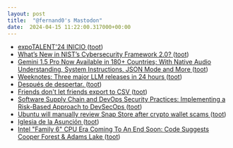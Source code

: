 ```yaml
---
layout: post
title:  "@fernand0's Mastodon"
date:  2024-04-15 11:22:00.317000+00:00
---
```

*  [expoTALENT'24 INICIO ](https://universa.unizar.es/foro-empleo/expotalent24-inici) ([toot](https://mastodon.social/@fernand0/112274972365080668))
*  [What’s New in NIST’s Cybersecurity Framework 2.0? ](https://www.tripwire.com/state-of-security/whats-new-nists-cybersecurity-framework-2) ([toot](https://mastodon.social/@fernand0/112274764992973474))
*  [Gemini 1.5 Pro Now Available in 180+ Countries; With Native Audio Understanding, System Instructions, JSON Mode and More ](https://developers.googleblog.com/2024/04/gemini-15-pro-in-public-preview-with-new-features.htm) ([toot](https://mastodon.social/@fernand0/112274440592907719))
*  [Weeknotes: Three major LLM releases in 24 hours ](https://simonwillison.net/2024/Apr/10/weeknotes-llm-releases) ([toot](https://mastodon.social/@fernand0/112274290745640969))
*  [Después de despertar. ](https://avecesunafoto.wordpress.com/2024/04/14/despues-de-despertar) ([toot](https://mastodon.social/@fernand0/112272690923357524))
*  [Friends don't let friends export to CSV ](https://kaveland.no/friends-dont-let-friends-export-to-csv.htm) ([toot](https://mastodon.social/@fernand0/112272600609526189))
*  [Software Supply Chain and DevOps Security Practices: Implementing a Risk-Based Approach to DevSecOps ](https://csrc.nist.gov/pubs/pd/2022/11/09/implementing-a-riskbased-approach-to-devsecops/fina) ([toot](https://mastodon.social/@fernand0/112270679994125568))
*  [Ubuntu will manually review Snap Store after crypto wallet scams ](https://arstechnica.com/information-technology/2024/03/ubuntu-will-manually-review-snap-store-after-crypto-wallet-scams) ([toot](https://mastodon.social/@fernand0/112270422068439216))
*  [Iglesia de la Asunción ](https://www.flickr.com/photos/fernand0/53623759567) ([toot](https://mastodon.social/@fernand0/112270183541566883))
*  [Intel "Family 6" CPU Era Coming To An End Soon: Code Suggests Cooper Forest & Adams Lake ](https://www.phoronix.com/news/Intel-CPU-Family-6-Endin) ([toot](https://mastodon.social/@fernand0/112270182366312011))
